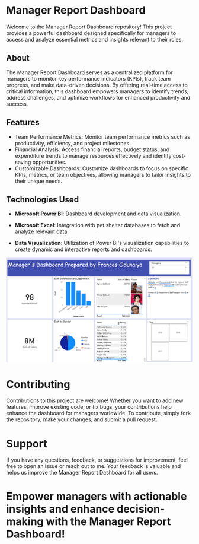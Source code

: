 # Manager Report Dashboard

Welcome to the Manager Report Dashboard repository! This project provides a powerful dashboard designed specifically for managers to access and analyze essential metrics and insights relevant to their roles.

## About
The Manager Report Dashboard serves as a centralized platform for managers to monitor key performance indicators (KPIs), track team progress, and make data-driven decisions. By offering real-time access to critical information, this dashboard empowers managers to identify trends, address challenges, and optimize workflows for enhanced productivity and success.

## Features
- Team Performance Metrics: Monitor team performance metrics such as productivity, efficiency, and project milestones.
- Financial Analysis: Access financial reports, budget status, and expenditure trends to manage resources effectively and identify cost-saving opportunities.
- Customizable Dashboards: Customize dashboards to focus on specific KPIs, metrics, or team objectives, allowing managers to tailor insights to their unique needs.

## Technologies Used

- **Microsoft Power BI**: Dashboard development and data visualization.
  
- **Microsoft Excel**: Integration with pet shelter databases to fetch and analyze relevant data.
  
- **Data Visualization**: Utilization of Power BI's visualization capabilities to create dynamic and interactive reports and dashboards.
  

<img src = "https://github.com/Frances-Odunaiya/Data-Visualizations-using-POWER-BI/blob/main/Data%20Visualizations%20using%20POWER%20BI/Manager%20Report%20Dashboard/Managers%20Dashboard.png" alt = "Managers Dashboard">

# Contributing

Contributions to this project are welcome! Whether you want to add new features, improve existing code, or fix bugs, your contributions help enhance the dashboard for managers worldwide. To contribute, simply fork the repository, make your changes, and submit a pull request.

# Support

If you have any questions, feedback, or suggestions for improvement, feel free to open an issue or reach out to me. Your feedback is valuable and helps us improve the Manager Report Dashboard for all users.

# Empower managers with actionable insights and enhance decision-making with the Manager Report Dashboard!


